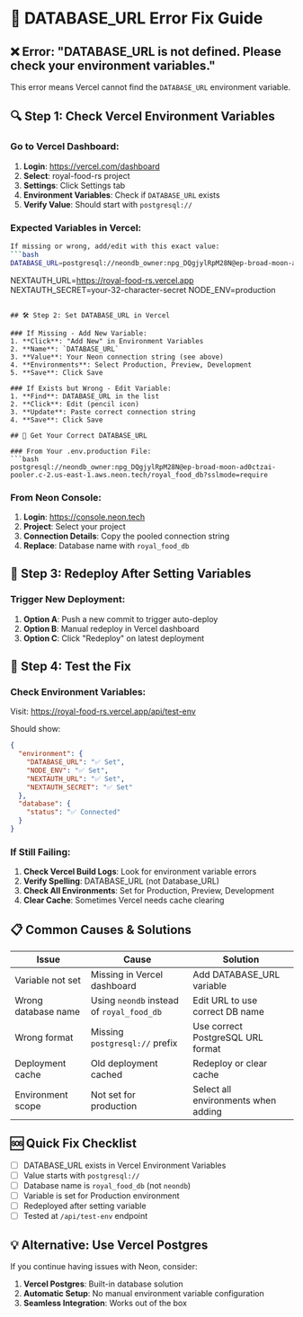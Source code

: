 # 🚨 DATABASE_URL Error Fix Guide

## ❌ Error: "DATABASE_URL is not defined. Please check your environment variables."

This error means Vercel cannot find the `DATABASE_URL` environment variable.

## 🔍 Step 1: Check Vercel Environment Variables

### Go to Vercel Dashboard:
1. **Login**: https://vercel.com/dashboard
2. **Select**: royal-food-rs project
3. **Settings**: Click Settings tab
4. **Environment Variables**: Check if `DATABASE_URL` exists
5. **Verify Value**: Should start with `postgresql://`

### Expected Variables in Vercel:
```bash
If missing or wrong, add/edit with this exact value:
```bash
DATABASE_URL=postgresql://neondb_owner:npg_DQgjylRpM28N@ep-broad-moon-ad0ctzai-pooler.c-2.us-east-1.aws.neon.tech/royal_food_db?sslmode=require
```
NEXTAUTH_URL=https://royal-food-rs.vercel.app
NEXTAUTH_SECRET=your-32-character-secret
NODE_ENV=production
```

## 🛠️ Step 2: Set DATABASE_URL in Vercel

### If Missing - Add New Variable:
1. **Click**: "Add New" in Environment Variables
2. **Name**: `DATABASE_URL`
3. **Value**: Your Neon connection string (see above)
4. **Environments**: Select Production, Preview, Development
5. **Save**: Click Save

### If Exists but Wrong - Edit Variable:
1. **Find**: DATABASE_URL in the list
2. **Click**: Edit (pencil icon)
3. **Update**: Paste correct connection string
4. **Save**: Click Save

## 🔗 Get Your Correct DATABASE_URL

### From Your .env.production File:
```bash
postgresql://neondb_owner:npg_DQgjylRpM28N@ep-broad-moon-ad0ctzai-pooler.c-2.us-east-1.aws.neon.tech/royal_food_db?sslmode=require
```

### From Neon Console:
1. **Login**: https://console.neon.tech
2. **Project**: Select your project
3. **Connection Details**: Copy the pooled connection string
4. **Replace**: Database name with `royal_food_db`

## 🚀 Step 3: Redeploy After Setting Variables

### Trigger New Deployment:
1. **Option A**: Push a new commit to trigger auto-deploy
2. **Option B**: Manual redeploy in Vercel dashboard
3. **Option C**: Click "Redeploy" on latest deployment

## 🧪 Step 4: Test the Fix

### Check Environment Variables:
Visit: https://royal-food-rs.vercel.app/api/test-env

Should show:
```json
{
  "environment": {
    "DATABASE_URL": "✅ Set",
    "NODE_ENV": "✅ Set",
    "NEXTAUTH_URL": "✅ Set",
    "NEXTAUTH_SECRET": "✅ Set"
  },
  "database": {
    "status": "✅ Connected"
  }
}
```

### If Still Failing:
1. **Check Vercel Build Logs**: Look for environment variable errors
2. **Verify Spelling**: DATABASE_URL (not Database_URL)
3. **Check All Environments**: Set for Production, Preview, Development
4. **Clear Cache**: Sometimes Vercel needs cache clearing

## 📋 Common Causes & Solutions

| Issue | Cause | Solution |
|-------|--------|----------|
| Variable not set | Missing in Vercel dashboard | Add DATABASE_URL variable |
| Wrong database name | Using `neondb` instead of `royal_food_db` | Edit URL to use correct DB name |
| Wrong format | Missing `postgresql://` prefix | Use correct PostgreSQL URL format |
| Deployment cache | Old deployment cached | Redeploy or clear cache |
| Environment scope | Not set for production | Select all environments when adding |

## 🆘 Quick Fix Checklist

- [ ] DATABASE_URL exists in Vercel Environment Variables
- [ ] Value starts with `postgresql://`
- [ ] Database name is `royal_food_db` (not `neondb`)
- [ ] Variable is set for Production environment
- [ ] Redeployed after setting variable
- [ ] Tested at `/api/test-env` endpoint

## 💡 Alternative: Use Vercel Postgres

If you continue having issues with Neon, consider:
1. **Vercel Postgres**: Built-in database solution
2. **Automatic Setup**: No manual environment variable configuration
3. **Seamless Integration**: Works out of the box
